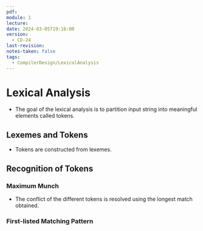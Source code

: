 ```yaml
---
pdf: 
module: 1
lecture: 
date: 2024-03-05T19:16:00
version:
  - CD-24
last-revision: 
notes-taken: false
tags:
  - CompilerDesign/LexicalAnalysis
---
```

# Lexical Analysis
- The goal of the lexical analysis is to partition input string into meaningful elements called tokens.

## Lexemes and Tokens
- Tokens are constructed from lexemes.

## Recognition of Tokens 

### Maximum Munch
- The conflict of the different tokens is resolved using the longest match obtained.

### First-listed Matching Pattern




